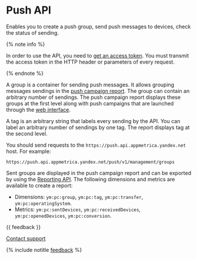 # Push API

Enables you to create a push group, send push messages to devices, check the status of sending.

{% note info %}

In order to use the API, you need to [get an access token](../intro/authorization.md). You must transmit the access token in the HTTP header or parameters of every request.

{% endnote %}

A group is a container for sending push messages. It allows grouping messages sendings in the [push campaign report](../../mobile-reports/push-campaign.md). The group can contain an arbitrary number of sendings. The push campaign report displays these groups at the first level along with push campaigns that are launched through the [web interface](../../push/marketing.md).

A tag is an arbitrary string that labels every sending by the API. You can label an arbitrary number of sendings by one tag. The report displays tag at the second level.

You should send requests to the `https://push.api.appmetrica.yandex.net` host. For example:

```
https://push.api.appmetrica.yandex.net/push/v1/management/groups
```

Sent groups are displayed in the push campaign report and can be exported by using the [Reporting API](../api_v1/intro.md). The following dimensions and metrics are available to create a report:

- Dimensions: `ym:pc:group`, `ym:pc:tag`, `ym:pc:transfer`, `ym:pc:operatingSystem`.
- Metrics: `ym:pc:sentDevices`, `ym:pc:receivedDevices`, `ym:pc:openedDevices`, `ym:pc:conversion`.

{{ feedback }}

<a href="../../troubleshooting/feedback-new">
  <span class="button">Contact support</span>
</a>

{% include notitle [feedback](../../_includes/feedback-button.md) %}
